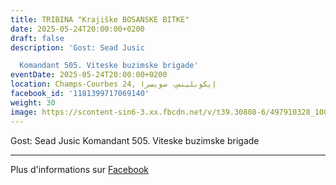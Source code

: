 ```yaml
---
title: TRIBINA "Krajiške BOSANSKE BITKE"
date: 2025-05-24T20:00:00+0200
draft: false
description: 'Gost: Sead Jusic

  Komandant 505. Viteske buzimske brigade'
eventDate: 2025-05-24T20:00:00+0200
location: Champs-Courbes 24, ‏إيكوبلينس‏، ‏سويسرا‏
facebook_id: '1181399717069140'
weight: 30
image: https://scontent-sin6-3.xx.fbcdn.net/v/t39.30808-6/497910328_1007825038144762_7375653666811415510_n.jpg?_nc_cat=110&ccb=1-7&_nc_sid=9e60e4&_nc_eui2=AeGIZ2qVoAVDmWqFUZAitqtJD-82-aMBNOAP7zb5owE04Fhw-dEcrSxq7y7EU3zCeVlLtn0qqOn-kJfOsBrWprm2&_nc_ohc=PI9sUNa-4jcQ7kNvwGWy5-n&_nc_oc=AdnL6n9C4RyVW4Wmx2cyF7_ZPedob8axQG530CMK7Ga_DHVISMuXfbwjbRhgsESL6As&_nc_zt=23&_nc_ht=scontent-sin6-3.xx&edm=ABTKTjYEAAAA&_nc_gid=Y-sZ0Ik4eDujD0dnvSUhGg&oh=00_AfPm3ERxl1TtZ2yviVh-G7qh1tm-7fRs1FX1PGK-dmIxmQ&oe=68666C2F
---
```


Gost: Sead Jusic
Komandant 505. Viteske buzimske brigade

---

Plus d'informations sur [Facebook](https://facebook.com/events/1181399717069140)